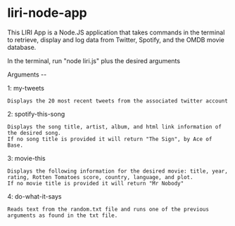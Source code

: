 # liri-node-app

This LIRI App is a Node.JS application that takes commands in the terminal to retrieve, display and log data from Twitter, Spotify, and the OMDB movie database.

In the terminal, run "node liri.js" plus the desired arguments

Arguments --

1: my-tweets

    Displays the 20 most recent tweets from the associated twitter account
    
2: spotify-this-song <song title here>
  
    Displays the song title, artist, album, and html link information of the desired song.
    If no song title is provided it will return "The Sign", by Ace of Base.
    
3: movie-this <movie title here>
  
    Displays the following information for the desired movie: title, year, rating, Rotten Tomatoes score, country, language, and plot.
    If no movie title is provided it will return "Mr Nobody"
    
4: do-what-it-says

    Reads text from the random.txt file and runs one of the previous arguments as found in the txt file.
